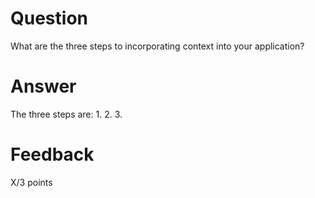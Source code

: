 # Question

What are the three steps to incorporating context into your application?

# Answer

The three steps are:
1.
2.
3.


# Feedback

X/3 points